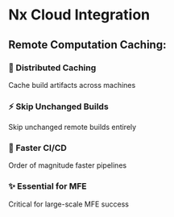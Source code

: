 ---
---

# Nx Cloud Integration

<div class="mt-8">
<h2>Remote Computation Caching:</h2>

<div class="space-y-6">
  <div v-click class="p-4 border rounded">
    <h3>🔄 Distributed Caching</h3>
    <p>Cache build artifacts across machines</p>
  </div>

  <div v-click class="p-4 border rounded">
    <h3>⚡ Skip Unchanged Builds</h3>
    <p>Skip unchanged remote builds entirely</p>
  </div>

  <div v-click class="p-4 border rounded">
    <h3>🚀 Faster CI/CD</h3>
    <p>Order of magnitude faster pipelines</p>
  </div>

  <div v-click class="p-4 border rounded">
    <h3>✨ Essential for MFE</h3>
    <p>Critical for large-scale MFE success</p>
  </div>
</div>
</div>